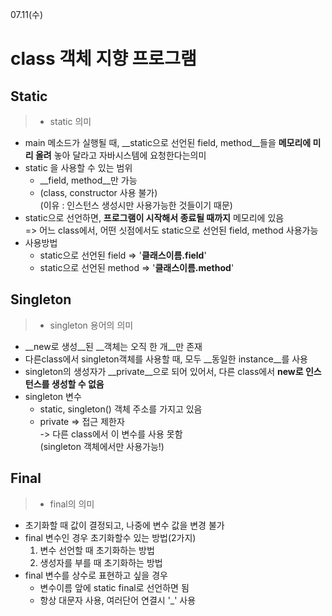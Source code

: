 07.11(수)


class 객체 지향 프로그램
=======

## **Static**
>- static 의미
  - main 메소드가 실행될 때, __static으로 선언된 field, method__들을
	__메모리에 미리 올려__ 놓아 달라고 자바시스템에 요청한다는의미
- static 을 사용할 수 있는 범위
  - __field, method__만 가능
  - (class, constructor 사용 불가) <br> (이유 : 인스턴스 생성시만 사용가능한 것들이기 때문)
- static으로 선언하면, __프로그램이 시작해서 종료될 때까지__ 메모리에 있음
  <br> => 어느 class에서, 어떤 싯점에서도 static으로 선언된 field, method 사용가능
- 사용방법
  - static으로 선언된 field => '__클래스이름.field__'
  - static으로 선언된 method => '__클래스이름.method__'


## __Singleton__
>- singleton 용어의 의미
  - __new로 생성__된 __객체는 오직 한 개__만 존재
  - 다른class에서 singleton객체를 사용할 때, 모두 __동일한 instance__를 사용
  - singleton의 생성자가 __private__으로 되어 있어서, 다른 class에서 __new로  인스턴스를 생성할 수 없음__
- singleton 변수
  + static, singleton() 객체 주소를 가지고 있음
  + private => 접근 제한자
  <br>-> 다른 class에서 이 변수를 사용 못함
	 <br>(singleton 객체에서만 사용가능!)


## __Final__
>- final의 의미
  - 초기화할 때 값이 결정되고, 나중에 변수 값을 변경 불가
- final 변수인 경우 초기화할수 있는 방법(2가지)
  1. 변수 선언할 때 초기화하는 방법
  2. 생성자를 부를 때 초기화하는 방법
- final 변수를 상수로 표현하고 싶을 경우
  - 변수이름 앞에 static final로 선언하면 됨
  - 항상 대문자 사용, 여러단어 연결시 '_' 사용
